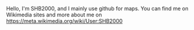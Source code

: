 Hello, I'm SHB2000, and I mainly use github for maps. You can find me on Wikimedia sites and more about me on <a>https://meta.wikimedia.org/wiki/User:SHB2000</a>
